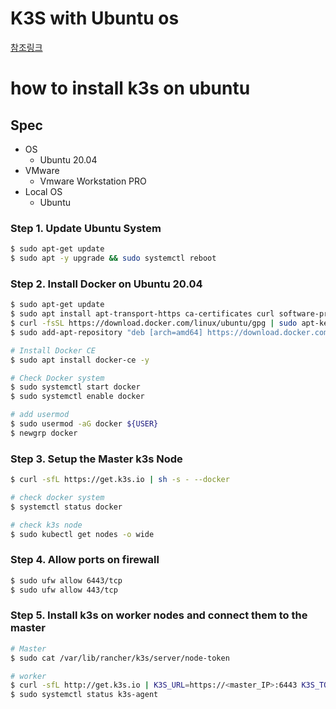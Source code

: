 K3S with Ubuntu os
==========
[참조링크](https://computingforgeeks.com/install-kubernetes-on-ubuntu-using-k3s/)
#  how to install k3s on ubuntu
## Spec
* OS
    - Ubuntu 20.04
* VMware
    - Vmware Workstation PRO
* Local OS
    - Ubuntu

### Step 1. Update Ubuntu System
```bash
$ sudo apt-get update
$ sudo apt -y upgrade && sudo systemctl reboot
```

### Step 2. Install Docker on Ubuntu 20.04
```bash
$ sudo apt-get update
$ sudo apt install apt-transport-https ca-certificates curl software-properties-common -y
$ curl -fsSL https://download.docker.com/linux/ubuntu/gpg | sudo apt-key add -
$ sudo add-apt-repository "deb [arch=amd64] https://download.docker.com/linux/ubuntu focal stable"

# Install Docker CE
$ sudo apt install docker-ce -y

# Check Docker system
$ sudo systemctl start docker
$ sudo systemctl enable docker

# add usermod
$ sudo usermod -aG docker ${USER}
$ newgrp docker
```

### Step 3. Setup the Master k3s Node
```bash
$ curl -sfL https://get.k3s.io | sh -s - --docker

# check docker system
$ systemctl status docker

# check k3s node
$ sudo kubectl get nodes -o wide
```

### Step 4. Allow ports on firewall
```bash
$ sudo ufw allow 6443/tcp
$ sudo ufw allow 443/tcp
```

### Step 5. Install k3s on worker nodes and connect them to the master
```bash
# Master
$ sudo cat /var/lib/rancher/k3s/server/node-token

# worker
$ curl -sfL http://get.k3s.io | K3S_URL=https://<master_IP>:6443 K3S_TOKEN=<join_token> sh -s - --docker
$ sudo systemctl status k3s-agent
```